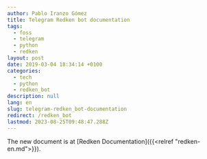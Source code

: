 ```yaml
---
author: Pablo Iranzo Gómez
title: Telegram Redken bot documentation
tags:
  - foss
  - telegram
  - python
  - redken
layout: post
date: 2019-03-04 18:34:14 +0100
categories:
  - tech
  - python
  - redken_bot
description: null
lang: en
slug: telegram-redken_bot-documentation
redirect: /redken_bot
lastmod: 2023-08-25T09:48:47.288Z
---
```


The new document is at [Redken Documentation]({{<relref "redken-en.md">}}).
